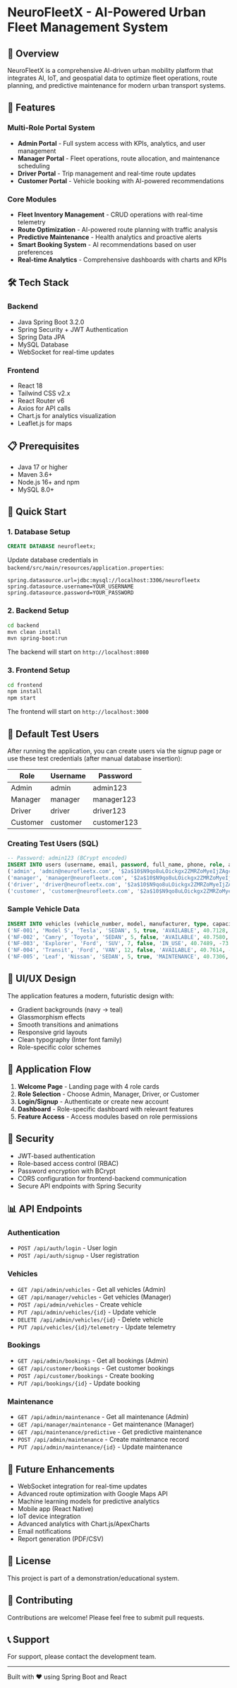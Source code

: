 # NeuroFleetX - AI-Powered Urban Fleet Management System

## 🚀 Overview

NeuroFleetX is a comprehensive AI-driven urban mobility platform that integrates AI, IoT, and geospatial data to optimize fleet operations, route planning, and predictive maintenance for modern urban transport systems.

## 🎯 Features

### Multi-Role Portal System
- **Admin Portal** - Full system access with KPIs, analytics, and user management
- **Manager Portal** - Fleet operations, route allocation, and maintenance scheduling
- **Driver Portal** - Trip management and real-time route updates
- **Customer Portal** - Vehicle booking with AI-powered recommendations

### Core Modules
- **Fleet Inventory Management** - CRUD operations with real-time telemetry
- **Route Optimization** - AI-powered route planning with traffic analysis
- **Predictive Maintenance** - Health analytics and proactive alerts
- **Smart Booking System** - AI recommendations based on user preferences
- **Real-time Analytics** - Comprehensive dashboards with charts and KPIs

## 🛠️ Tech Stack

### Backend
- Java Spring Boot 3.2.0
- Spring Security + JWT Authentication
- Spring Data JPA
- MySQL Database
- WebSocket for real-time updates

### Frontend
- React 18
- Tailwind CSS v2.x
- React Router v6
- Axios for API calls
- Chart.js for analytics visualization
- Leaflet.js for maps

## 📋 Prerequisites

- Java 17 or higher
- Maven 3.6+
- Node.js 16+ and npm
- MySQL 8.0+

## 🚀 Quick Start

### 1. Database Setup

```sql
CREATE DATABASE neurofleetx;
```

Update database credentials in `backend/src/main/resources/application.properties`:
```properties
spring.datasource.url=jdbc:mysql://localhost:3306/neurofleetx
spring.datasource.username=YOUR_USERNAME
spring.datasource.password=YOUR_PASSWORD
```

### 2. Backend Setup

```bash
cd backend
mvn clean install
mvn spring-boot:run
```

The backend will start on `http://localhost:8080`

### 3. Frontend Setup

```bash
cd frontend
npm install
npm start
```

The frontend will start on `http://localhost:3000`

## 👤 Default Test Users

After running the application, you can create users via the signup page or use these test credentials (after manual database insertion):

| Role     | Username | Password |
|----------|----------|----------|
| Admin    | admin    | admin123 |
| Manager  | manager  | manager123 |
| Driver   | driver   | driver123 |
| Customer | customer | customer123 |

### Creating Test Users (SQL)

```sql
-- Password: admin123 (BCrypt encoded)
INSERT INTO users (username, email, password, full_name, phone, role, active, created_at) VALUES
('admin', 'admin@neurofleetx.com', '$2a$10$N9qo8uLOickgx2ZMRZoMyeIjZAgcfl7p92ldGxad68LJZdL17lhWy', 'Admin User', '555-0001', 'ADMIN', true, NOW()),
('manager', 'manager@neurofleetx.com', '$2a$10$N9qo8uLOickgx2ZMRZoMyeIjZAgcfl7p92ldGxad68LJZdL17lhWy', 'Manager User', '555-0002', 'MANAGER', true, NOW()),
('driver', 'driver@neurofleetx.com', '$2a$10$N9qo8uLOickgx2ZMRZoMyeIjZAgcfl7p92ldGxad68LJZdL17lhWy', 'Driver User', '555-0003', 'DRIVER', true, NOW()),
('customer', 'customer@neurofleetx.com', '$2a$10$N9qo8uLOickgx2ZMRZoMyeIjZAgcfl7p92ldGxad68LJZdL17lhWy', 'Customer User', '555-0004', 'CUSTOMER', true, NOW());
```

### Sample Vehicle Data

```sql
INSERT INTO vehicles (vehicle_number, model, manufacturer, type, capacity, is_electric, status, latitude, longitude, battery_level, fuel_level, mileage, health_score, created_at) VALUES
('NF-001', 'Model S', 'Tesla', 'SEDAN', 5, true, 'AVAILABLE', 40.7128, -74.0060, 85, null, 12000, 95, NOW()),
('NF-002', 'Camry', 'Toyota', 'SEDAN', 5, false, 'AVAILABLE', 40.7580, -73.9855, null, 70, 25000, 88, NOW()),
('NF-003', 'Explorer', 'Ford', 'SUV', 7, false, 'IN_USE', 40.7489, -73.9680, null, 55, 35000, 82, NOW()),
('NF-004', 'Transit', 'Ford', 'VAN', 12, false, 'AVAILABLE', 40.7614, -73.9776, null, 90, 18000, 92, NOW()),
('NF-005', 'Leaf', 'Nissan', 'SEDAN', 5, true, 'MAINTENANCE', 40.7306, -73.9352, 45, null, 45000, 65, NOW());
```

## 🎨 UI/UX Design

The application features a modern, futuristic design with:
- Gradient backgrounds (navy → teal)
- Glassmorphism effects
- Smooth transitions and animations
- Responsive grid layouts
- Clean typography (Inter font family)
- Role-specific color schemes

## 📱 Application Flow

1. **Welcome Page** - Landing page with 4 role cards
2. **Role Selection** - Choose Admin, Manager, Driver, or Customer
3. **Login/Signup** - Authenticate or create new account
4. **Dashboard** - Role-specific dashboard with relevant features
5. **Feature Access** - Access modules based on role permissions

## 🔐 Security

- JWT-based authentication
- Role-based access control (RBAC)
- Password encryption with BCrypt
- CORS configuration for frontend-backend communication
- Secure API endpoints with Spring Security

## 📊 API Endpoints

### Authentication
- `POST /api/auth/login` - User login
- `POST /api/auth/signup` - User registration

### Vehicles
- `GET /api/admin/vehicles` - Get all vehicles (Admin)
- `GET /api/manager/vehicles` - Get vehicles (Manager)
- `POST /api/admin/vehicles` - Create vehicle
- `PUT /api/admin/vehicles/{id}` - Update vehicle
- `DELETE /api/admin/vehicles/{id}` - Delete vehicle
- `PUT /api/vehicles/{id}/telemetry` - Update telemetry

### Bookings
- `GET /api/admin/bookings` - Get all bookings (Admin)
- `GET /api/customer/bookings` - Get customer bookings
- `POST /api/customer/bookings` - Create booking
- `PUT /api/bookings/{id}` - Update booking

### Maintenance
- `GET /api/admin/maintenance` - Get all maintenance (Admin)
- `GET /api/manager/maintenance` - Get maintenance (Manager)
- `GET /api/maintenance/predictive` - Get predictive maintenance
- `POST /api/admin/maintenance` - Create maintenance record
- `PUT /api/admin/maintenance/{id}` - Update maintenance

## 🔄 Future Enhancements

- WebSocket integration for real-time updates
- Advanced route optimization with Google Maps API
- Machine learning models for predictive analytics
- Mobile app (React Native)
- IoT device integration
- Advanced analytics with Chart.js/ApexCharts
- Email notifications
- Report generation (PDF/CSV)

## 📝 License

This project is part of a demonstration/educational system.

## 🤝 Contributing

Contributions are welcome! Please feel free to submit pull requests.

## 📞 Support

For support, please contact the development team.

---

Built with ❤️ using Spring Boot and React
